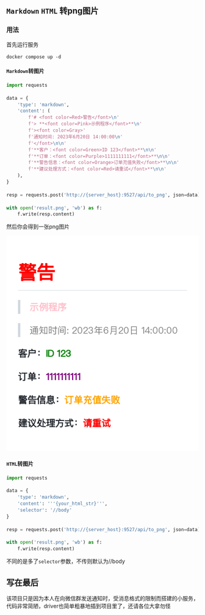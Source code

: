 <!--
 * @Author: Abel
 * @Date: 2023-06-20 14:43:34
 * @LastEditTime: 2023-06-20 15:14:29
-->
## ``Markdown`` ``HTML`` 转png图片

### 用法

首先运行服务

```shell
docker compose up -d
```

#### ``Markdown``转图片

```python
import requests

data = {
    'type': 'markdown',
    'content': (
        f'# <font color=Red>警告</font>\n'
        f'> **<font color=Pink>示例程序</font>**\n'
        f'><font color=Gray>'
        f'通知时间: 2023年6月20日 14:00:00\n'
        f'</font>\n\n'
        f'**客户：<font color=Green>ID 123</font>**\n\n'
        f'**订单：<font color=Purple>1111111111</font>**\n\n'
        f'**警告信息：<font color=Orange>订单充值失败</font>**\n\n'
        f'**建议处理方式：<font color=Red>请重试</font>**\n\n'
    ),
}

resp = requests.post('http://{server_host}:9527/api/to_png', json=data)

with open('result.png', 'wb') as f:
    f.write(resp.content)
```

然后你会得到一张png图片

![result.png](docs/result.png)

#### ``HTML``转图片

```python
import requests

data = {
    'type': 'markdown',
    'content': '''{your_html_str}''',
    'selector': '//body'
}

resp = requests.post('http://{server_host}:9527/api/to_png', json=data)

with open('result.png', 'wb') as f:
    f.write(resp.content)
```

不同的是多了``selector``参数，不传则默认为//body

## 写在最后

该项目只是因为本人在向微信群发送通知时，受消息格式的限制而搭建的小服务，代码非常简陋，driver也简单粗暴地插到项目里了，还请各位大拿勿怪
